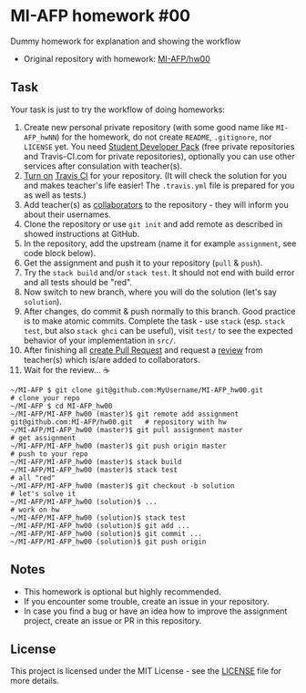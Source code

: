 # MI-AFP homework #00

Dummy homework for explanation and showing the workflow

* Original repository with homework: [MI-AFP/hw00](https://github.com/MI-AFP/hw00)

## Task

Your task is just to try the workflow of doing homeworks:

1. Create new personal private repository (with some good name like `MI-AFP_hwNN`) for the homework, do not create `README`, `.gitignore`, nor `LICENSE` yet. You need [Student Developer Pack](https://education.github.com/pack) (free private repositories and Travis-CI.com for private repositories), optionally you can use other services after consulation with teacher(s).
2. [Turn on](https://docs.travis-ci.com/user/getting-started/) [Travis CI](https://travis-ci.com) for your repository. (It will check the solution for you and makes teacher's life easier! The `.travis.yml` file is prepared for you as well as tests.)
3. Add teacher(s) as [collaborators](https://help.github.com/articles/inviting-collaborators-to-a-personal-repository/) to the repository - they will inform you about their usernames.
4. Clone the repository or use `git init` and add remote as described in showed instructions at GitHub.
5. In the repository, add the upstream (name it for example `assignment`, see code block below).
6. Get the assignment and push it to your repository (`pull` & `push`).
7. Try the `stack build` and/or `stack test`. It should not end with build error and all tests should be "red".
8. Now switch to new branch, where you will do the solution (let's say `solution`).
9. After changes, do commit & push normally to this branch. Good practice is to make atomic commits. Complete the task - use `stack` (esp. `stack test`, but also `stack ghci` can be useful), visit `test/` to see the expected behavior of your implementation in `src/`.
10. After finishing all [create Pull Request](https://help.github.com/articles/creating-a-pull-request/) and request a [review](https://help.github.com/articles/about-pull-request-reviews/) from teacher(s) which is/are added to collaborators.
11. Wait for the review... :coffee:

```console
~/MI-AFP $ git clone git@github.com:MyUsername/MI-AFP_hw00.git                            # clone your repo
~/MI-AFP $ cd MI-AFP_hw00
~/MI-AFP/MI-AFP_hw00 (master)$ git remote add assignment git@github.com:MI-AFP/hw00.git   # repository with hw
~/MI-AFP/MI-AFP_hw00 (master)$ git pull assignment master                                 # get assignment
~/MI-AFP/MI-AFP_hw00 (master)$ git push origin master                                     # push to your repo
~/MI-AFP/MI-AFP_hw00 (master)$ stack build
~/MI-AFP/MI-AFP_hw00 (master)$ stack test                                                 # all "red"
~/MI-AFP/MI-AFP_hw00 (master)$ git checkout -b solution                                   # let's solve it
~/MI-AFP/MI-AFP_hw00 (solution)$ ...                                                      # work on hw
~/MI-AFP/MI-AFP_hw00 (solution)$ stack test
~/MI-AFP/MI-AFP_hw00 (solution)$ git add ...
~/MI-AFP/MI-AFP_hw00 (solution)$ git commit ...
~/MI-AFP/MI-AFP_hw00 (solution)$ git push origin
```

## Notes

 * This homework is optional but highly recommended.
 * If you encounter some trouble, create an issue in your repository.
 * In case you find a bug or have an idea how to improve the assignment project, create an issue or PR in this repository.

## License

This project is licensed under the MIT License - see the [LICENSE](LICENSE) file for more details.
